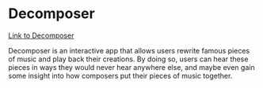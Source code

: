 # Decomposer

[Link to Decomposer](https://alanashannon.github.io/Decomposer/)

Decomposer is an interactive app that allows users rewrite famous pieces of music and play back their creations. By doing so, users can hear these pieces in ways 
they would never hear anywhere else, and maybe even gain some insight into how composers put their pieces of music together. 
